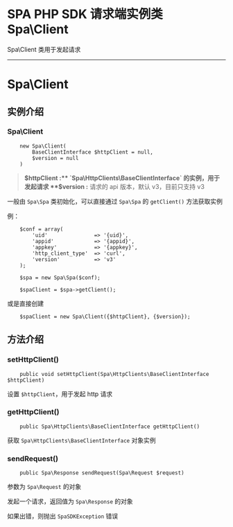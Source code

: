 # SPA PHP SDK 请求端实例类 Spa\Client

Spa\Client 类用于发起请求

---

# Spa\Client

## 实例介绍

### Spa\Client

```
	new Spa\Client(
		BaseClientInterface $httpClient = null, 
		$version = null
	)
```

> **$httpClient :** `Spa\HttpClients\BaseClientInterface` 的实例，用于发起请求
> **$version :** 请求的 api 版本，默认 v3，目前只支持 v3

一般由 `Spa\Spa` 类初始化，可以直接通过 `Spa\Spa` 的 `getClient()` 方法获取实例

例：

```
	$conf = array(
		'uid'				=> '{uid}',
		'appid'				=> '{appid}',
		'appkey'			=> '{appkey}',
		'http_client_type'	=> 'curl',
		'version'			=> 'v3'
	);

	$spa = new Spa\Spa($conf);

	$spaClient = $spa->getClient();
```

或是直接创建

```
	$spaClient = new Spa\Client({$httpClient}, {$version});
```

## 方法介绍

### setHttpClient()

```
	public void setHttpClient(Spa\HttpClients\BaseClientInterface $httpClient)
```

设置 `$httpClient`，用于发起 http 请求

### getHttpClient()

```
	public Spa\HttpClients\BaseClientInterface getHttpClient()
```

获取 `Spa\HttpClients\BaseClientInterface` 对象实例

### sendRequest()

```
	public Spa\Response sendRequest(Spa\Request $request)
```

参数为 `Spa\Request` 的对象

发起一个请求，返回值为 `Spa\Response` 的对象

如果出错，则抛出 `SpaSDKException` 错误
